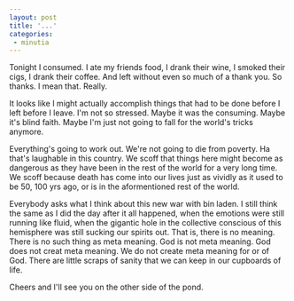 ```yaml
---
layout: post
title: '...'
categories:
 - minutia
---
```


Tonight I consumed. I ate my friends food, I drank their wine, I smoked their cigs, I drank their coffee. And left without even so much of a thank you. So thanks. I mean that. Really.

It looks like I might actually accomplish things that had to be done before I left before I leave. I'm not so stressed. Maybe it was the consuming. Maybe it's blind faith. Maybe I'm just not going to fall for the world's tricks anymore.

Everything's going to work out. We're not going to die from poverty. Ha that's laughable in this country. We scoff that things here might become as dangerous as they have been in the rest of the world for a very long time. We scoff because death has come into our lives just as vividly as it used to be 50, 100 yrs ago, or is in the aformentioned rest of the world.

Everybody asks what I think about this new war with bin laden. I still think the same as I did the day after it all happened, when the emotions were still running like fluid, when the gigantic hole in the collective conscious of this hemisphere was still sucking our spirits out. That is, there is no meaning. There is no such thing as meta meaning. God is not meta meaning. God does not creat meta meaning. We do not create meta meaning for or of God. There are little scraps of sanity that we can keep in our cupboards of life.

Cheers and I'll see you on the other side of the pond.

